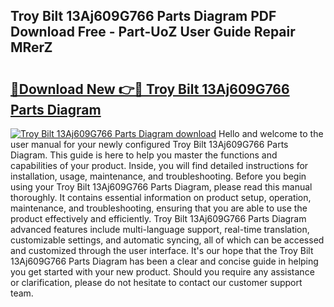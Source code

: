 ## Troy Bilt 13Aj609G766 Parts Diagram PDF Download Free - Part-UoZ User Guide Repair MRerZ

# <h2><a href="http://dfon5nq.blite.top/?on=Troy+Bilt+13Aj609G766+Parts+Diagram">🔗Download New 👉🔴 Troy Bilt 13Aj609G766 Parts Diagram</a></h2>

[![Troy Bilt 13Aj609G766 Parts Diagram download](https://i.imgur.com/lujVjoI.png)](http://dfon5nq.blite.top/?on=Troy+Bilt+13Aj609G766+Parts+Diagram)
Hello and welcome to the user manual for your newly configured Troy Bilt 13Aj609G766 Parts Diagram. This guide is here to help you master the functions and capabilities of your product. Inside, you will find detailed instructions for installation, usage, maintenance, and troubleshooting. Before you begin using your Troy Bilt 13Aj609G766 Parts Diagram, please read this manual thoroughly. It contains essential information on product setup, operation, maintenance, and troubleshooting, ensuring that you are able to use the product effectively and efficiently. Troy Bilt 13Aj609G766 Parts Diagram advanced features include multi-language support, real-time translation, customizable settings, and automatic syncing, all of which can be accessed and customized through the user interface. It's our hope that the Troy Bilt 13Aj609G766 Parts Diagram has been a clear and concise guide in helping you get started with your new product. Should you require any assistance or clarification, please do not hesitate to contact our customer support team.
